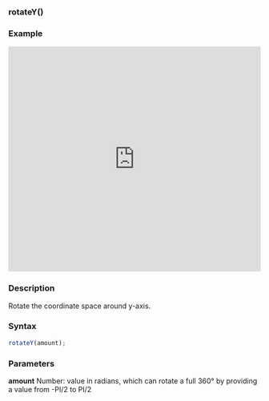 ### rotateY()

### Example

<iframe width="100%" height="450px" src="https://shader-park.appspot.com/sculpture/-Ljgp9PDpK2HTRSuop74?example=true&embed=true" frameborder="0"></iframe>

### Description
Rotate the coordinate space around y-axis.

### Syntax
```js
rotateY(amount);
```
### Parameters
**amount** Number: value in radians, which can rotate a full 360° by providing a value from -PI/2 to PI/2